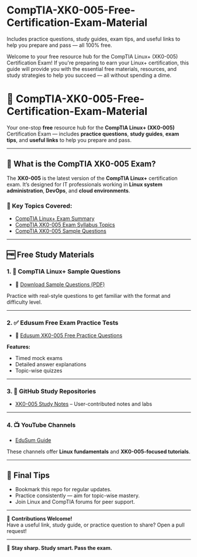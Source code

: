 # CompTIA-XK0-005-Free-Certification-Exam-Material
Includes practice questions, study guides, exam tips, and useful links to help you prepare and pass — all 100% free.

Welcome to your free resource hub for the CompTIA Linux+ (XK0-005) Certification Exam!
If you're preparing to earn your Linux+ certification, this guide will provide you with the essential free materials, resources, and study strategies to help you succeed — all without spending a dime.

# 🐧 CompTIA-XK0-005-Free-Certification-Exam-Material

Your one-stop **free** resource hub for the **CompTIA Linux+ (XK0-005)** Certification Exam — includes **practice questions**, **study guides**, **exam tips**, and **useful links** to help you prepare and pass.

---

## 📘 What is the CompTIA XK0-005 Exam?

The **XK0-005** is the latest version of the **CompTIA Linux+** certification exam. It’s designed for IT professionals working in **Linux system administration**, **DevOps**, and **cloud environments**.

### 🔹 Key Topics Covered:
- [CompTIA Linux+ Exam Summary](https://github.com/siennafaleiro/CompTIA-XK0-005-Free-Certification-Exam-Material/blob/main/CompTIA%20Linux%2B%20Exam%20Summary.md)  
- [CompTIA XK0-005 Exam Syllabus Topics](https://github.com/siennafaleiro/CompTIA-XK0-005-Free-Certification-Exam-Material/blob/main/CompTIA%20XK0-005%20Exam%20Syllabus%20Topics.md)
- [CompTIA XK0-005 Sample Questions](https://github.com/siennafaleiro/CompTIA-XK0-005-Free-Certification-Exam-Material/blob/main/CompTIA%20XK0-005%20Sample%20Questions.md)

---

## 🆓 Free Study Materials

### 1. 🎯 CompTIA Linux+ Sample Questions
- 📄 [Download Sample Questions (PDF)](https://www.edusum.com/comptia/comptia-linux-xk0-005-certification-sample-questions)

Practice with real-style questions to get familiar with the format and difficulty level.

---

### 2. ✅ Edusum Free Exam Practice Tests
- 🔗 [Edusum XK0-005 Free Practice Questions](https://www.edusum.com/comptia/xk0-005-comptia-linux)

**Features:**
- Timed mock exams  
- Detailed answer explanations  
- Topic-wise quizzes  

---

### 3. 💾 GitHub Study Repositories
- [XK0-005 Study Notes](https://github.com/siennafaleiro/) – User-contributed notes and labs  

---

### 4. 📺 YouTube Channels
- [EduSum Guide](https://www.youtube.com/@edusumguide)  

These channels offer **Linux fundamentals** and **XK0-005-focused tutorials**.

---

## 📌 Final Tips
- Bookmark this repo for regular updates.
- Practice consistently — aim for topic-wise mastery.
- Join Linux and CompTIA forums for peer support.

---

📢 **Contributions Welcome!**  
Have a useful link, study guide, or practice question to share? Open a pull request!

---

🧠 **Stay sharp. Study smart. Pass the exam.**  

